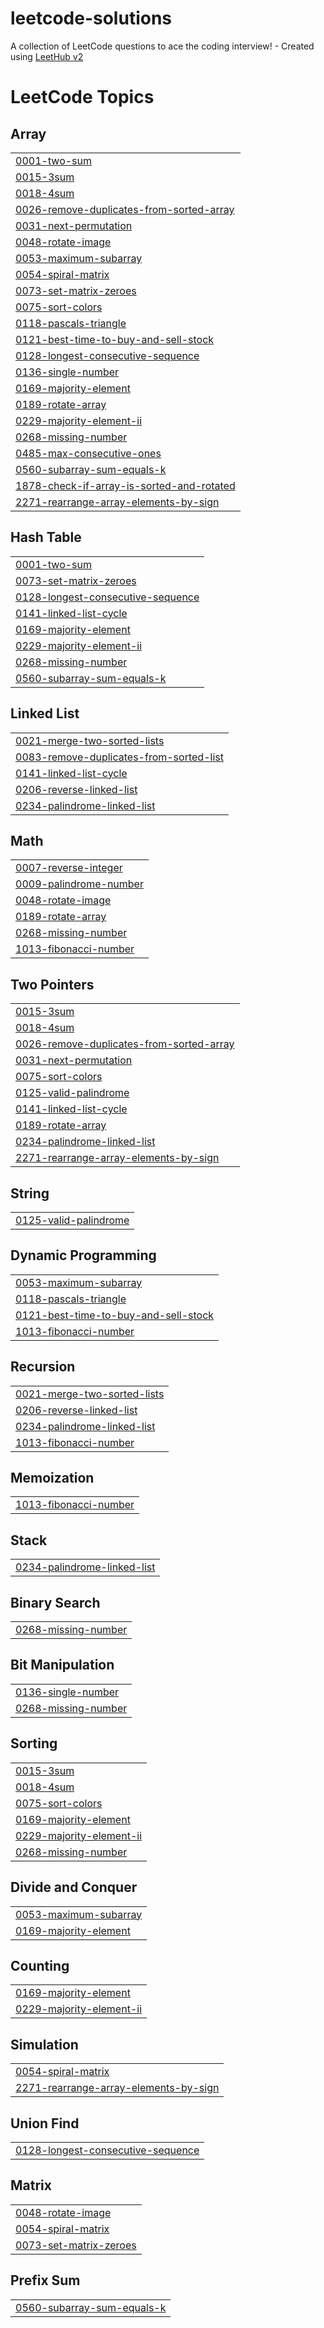 # leetcode-solutions
A collection of LeetCode questions to ace the coding interview! - Created using [LeetHub v2](https://github.com/arunbhardwaj/LeetHub-2.0)

<!---LeetCode Topics Start-->
# LeetCode Topics
## Array
|  |
| ------- |
| [0001-two-sum](https://github.com/Adhhhithya/leetcode-solutions/tree/master/0001-two-sum) |
| [0015-3sum](https://github.com/Adhhhithya/leetcode-solutions/tree/master/0015-3sum) |
| [0018-4sum](https://github.com/Adhhhithya/leetcode-solutions/tree/master/0018-4sum) |
| [0026-remove-duplicates-from-sorted-array](https://github.com/Adhhhithya/leetcode-solutions/tree/master/0026-remove-duplicates-from-sorted-array) |
| [0031-next-permutation](https://github.com/Adhhhithya/leetcode-solutions/tree/master/0031-next-permutation) |
| [0048-rotate-image](https://github.com/Adhhhithya/leetcode-solutions/tree/master/0048-rotate-image) |
| [0053-maximum-subarray](https://github.com/Adhhhithya/leetcode-solutions/tree/master/0053-maximum-subarray) |
| [0054-spiral-matrix](https://github.com/Adhhhithya/leetcode-solutions/tree/master/0054-spiral-matrix) |
| [0073-set-matrix-zeroes](https://github.com/Adhhhithya/leetcode-solutions/tree/master/0073-set-matrix-zeroes) |
| [0075-sort-colors](https://github.com/Adhhhithya/leetcode-solutions/tree/master/0075-sort-colors) |
| [0118-pascals-triangle](https://github.com/Adhhhithya/leetcode-solutions/tree/master/0118-pascals-triangle) |
| [0121-best-time-to-buy-and-sell-stock](https://github.com/Adhhhithya/leetcode-solutions/tree/master/0121-best-time-to-buy-and-sell-stock) |
| [0128-longest-consecutive-sequence](https://github.com/Adhhhithya/leetcode-solutions/tree/master/0128-longest-consecutive-sequence) |
| [0136-single-number](https://github.com/Adhhhithya/leetcode-solutions/tree/master/0136-single-number) |
| [0169-majority-element](https://github.com/Adhhhithya/leetcode-solutions/tree/master/0169-majority-element) |
| [0189-rotate-array](https://github.com/Adhhhithya/leetcode-solutions/tree/master/0189-rotate-array) |
| [0229-majority-element-ii](https://github.com/Adhhhithya/leetcode-solutions/tree/master/0229-majority-element-ii) |
| [0268-missing-number](https://github.com/Adhhhithya/leetcode-solutions/tree/master/0268-missing-number) |
| [0485-max-consecutive-ones](https://github.com/Adhhhithya/leetcode-solutions/tree/master/0485-max-consecutive-ones) |
| [0560-subarray-sum-equals-k](https://github.com/Adhhhithya/leetcode-solutions/tree/master/0560-subarray-sum-equals-k) |
| [1878-check-if-array-is-sorted-and-rotated](https://github.com/Adhhhithya/leetcode-solutions/tree/master/1878-check-if-array-is-sorted-and-rotated) |
| [2271-rearrange-array-elements-by-sign](https://github.com/Adhhhithya/leetcode-solutions/tree/master/2271-rearrange-array-elements-by-sign) |
## Hash Table
|  |
| ------- |
| [0001-two-sum](https://github.com/Adhhhithya/leetcode-solutions/tree/master/0001-two-sum) |
| [0073-set-matrix-zeroes](https://github.com/Adhhhithya/leetcode-solutions/tree/master/0073-set-matrix-zeroes) |
| [0128-longest-consecutive-sequence](https://github.com/Adhhhithya/leetcode-solutions/tree/master/0128-longest-consecutive-sequence) |
| [0141-linked-list-cycle](https://github.com/Adhhhithya/leetcode-solutions/tree/master/0141-linked-list-cycle) |
| [0169-majority-element](https://github.com/Adhhhithya/leetcode-solutions/tree/master/0169-majority-element) |
| [0229-majority-element-ii](https://github.com/Adhhhithya/leetcode-solutions/tree/master/0229-majority-element-ii) |
| [0268-missing-number](https://github.com/Adhhhithya/leetcode-solutions/tree/master/0268-missing-number) |
| [0560-subarray-sum-equals-k](https://github.com/Adhhhithya/leetcode-solutions/tree/master/0560-subarray-sum-equals-k) |
## Linked List
|  |
| ------- |
| [0021-merge-two-sorted-lists](https://github.com/Adhhhithya/leetcode-solutions/tree/master/0021-merge-two-sorted-lists) |
| [0083-remove-duplicates-from-sorted-list](https://github.com/Adhhhithya/leetcode-solutions/tree/master/0083-remove-duplicates-from-sorted-list) |
| [0141-linked-list-cycle](https://github.com/Adhhhithya/leetcode-solutions/tree/master/0141-linked-list-cycle) |
| [0206-reverse-linked-list](https://github.com/Adhhhithya/leetcode-solutions/tree/master/0206-reverse-linked-list) |
| [0234-palindrome-linked-list](https://github.com/Adhhhithya/leetcode-solutions/tree/master/0234-palindrome-linked-list) |
## Math
|  |
| ------- |
| [0007-reverse-integer](https://github.com/Adhhhithya/leetcode-solutions/tree/master/0007-reverse-integer) |
| [0009-palindrome-number](https://github.com/Adhhhithya/leetcode-solutions/tree/master/0009-palindrome-number) |
| [0048-rotate-image](https://github.com/Adhhhithya/leetcode-solutions/tree/master/0048-rotate-image) |
| [0189-rotate-array](https://github.com/Adhhhithya/leetcode-solutions/tree/master/0189-rotate-array) |
| [0268-missing-number](https://github.com/Adhhhithya/leetcode-solutions/tree/master/0268-missing-number) |
| [1013-fibonacci-number](https://github.com/Adhhhithya/leetcode-solutions/tree/master/1013-fibonacci-number) |
## Two Pointers
|  |
| ------- |
| [0015-3sum](https://github.com/Adhhhithya/leetcode-solutions/tree/master/0015-3sum) |
| [0018-4sum](https://github.com/Adhhhithya/leetcode-solutions/tree/master/0018-4sum) |
| [0026-remove-duplicates-from-sorted-array](https://github.com/Adhhhithya/leetcode-solutions/tree/master/0026-remove-duplicates-from-sorted-array) |
| [0031-next-permutation](https://github.com/Adhhhithya/leetcode-solutions/tree/master/0031-next-permutation) |
| [0075-sort-colors](https://github.com/Adhhhithya/leetcode-solutions/tree/master/0075-sort-colors) |
| [0125-valid-palindrome](https://github.com/Adhhhithya/leetcode-solutions/tree/master/0125-valid-palindrome) |
| [0141-linked-list-cycle](https://github.com/Adhhhithya/leetcode-solutions/tree/master/0141-linked-list-cycle) |
| [0189-rotate-array](https://github.com/Adhhhithya/leetcode-solutions/tree/master/0189-rotate-array) |
| [0234-palindrome-linked-list](https://github.com/Adhhhithya/leetcode-solutions/tree/master/0234-palindrome-linked-list) |
| [2271-rearrange-array-elements-by-sign](https://github.com/Adhhhithya/leetcode-solutions/tree/master/2271-rearrange-array-elements-by-sign) |
## String
|  |
| ------- |
| [0125-valid-palindrome](https://github.com/Adhhhithya/leetcode-solutions/tree/master/0125-valid-palindrome) |
## Dynamic Programming
|  |
| ------- |
| [0053-maximum-subarray](https://github.com/Adhhhithya/leetcode-solutions/tree/master/0053-maximum-subarray) |
| [0118-pascals-triangle](https://github.com/Adhhhithya/leetcode-solutions/tree/master/0118-pascals-triangle) |
| [0121-best-time-to-buy-and-sell-stock](https://github.com/Adhhhithya/leetcode-solutions/tree/master/0121-best-time-to-buy-and-sell-stock) |
| [1013-fibonacci-number](https://github.com/Adhhhithya/leetcode-solutions/tree/master/1013-fibonacci-number) |
## Recursion
|  |
| ------- |
| [0021-merge-two-sorted-lists](https://github.com/Adhhhithya/leetcode-solutions/tree/master/0021-merge-two-sorted-lists) |
| [0206-reverse-linked-list](https://github.com/Adhhhithya/leetcode-solutions/tree/master/0206-reverse-linked-list) |
| [0234-palindrome-linked-list](https://github.com/Adhhhithya/leetcode-solutions/tree/master/0234-palindrome-linked-list) |
| [1013-fibonacci-number](https://github.com/Adhhhithya/leetcode-solutions/tree/master/1013-fibonacci-number) |
## Memoization
|  |
| ------- |
| [1013-fibonacci-number](https://github.com/Adhhhithya/leetcode-solutions/tree/master/1013-fibonacci-number) |
## Stack
|  |
| ------- |
| [0234-palindrome-linked-list](https://github.com/Adhhhithya/leetcode-solutions/tree/master/0234-palindrome-linked-list) |
## Binary Search
|  |
| ------- |
| [0268-missing-number](https://github.com/Adhhhithya/leetcode-solutions/tree/master/0268-missing-number) |
## Bit Manipulation
|  |
| ------- |
| [0136-single-number](https://github.com/Adhhhithya/leetcode-solutions/tree/master/0136-single-number) |
| [0268-missing-number](https://github.com/Adhhhithya/leetcode-solutions/tree/master/0268-missing-number) |
## Sorting
|  |
| ------- |
| [0015-3sum](https://github.com/Adhhhithya/leetcode-solutions/tree/master/0015-3sum) |
| [0018-4sum](https://github.com/Adhhhithya/leetcode-solutions/tree/master/0018-4sum) |
| [0075-sort-colors](https://github.com/Adhhhithya/leetcode-solutions/tree/master/0075-sort-colors) |
| [0169-majority-element](https://github.com/Adhhhithya/leetcode-solutions/tree/master/0169-majority-element) |
| [0229-majority-element-ii](https://github.com/Adhhhithya/leetcode-solutions/tree/master/0229-majority-element-ii) |
| [0268-missing-number](https://github.com/Adhhhithya/leetcode-solutions/tree/master/0268-missing-number) |
## Divide and Conquer
|  |
| ------- |
| [0053-maximum-subarray](https://github.com/Adhhhithya/leetcode-solutions/tree/master/0053-maximum-subarray) |
| [0169-majority-element](https://github.com/Adhhhithya/leetcode-solutions/tree/master/0169-majority-element) |
## Counting
|  |
| ------- |
| [0169-majority-element](https://github.com/Adhhhithya/leetcode-solutions/tree/master/0169-majority-element) |
| [0229-majority-element-ii](https://github.com/Adhhhithya/leetcode-solutions/tree/master/0229-majority-element-ii) |
## Simulation
|  |
| ------- |
| [0054-spiral-matrix](https://github.com/Adhhhithya/leetcode-solutions/tree/master/0054-spiral-matrix) |
| [2271-rearrange-array-elements-by-sign](https://github.com/Adhhhithya/leetcode-solutions/tree/master/2271-rearrange-array-elements-by-sign) |
## Union Find
|  |
| ------- |
| [0128-longest-consecutive-sequence](https://github.com/Adhhhithya/leetcode-solutions/tree/master/0128-longest-consecutive-sequence) |
## Matrix
|  |
| ------- |
| [0048-rotate-image](https://github.com/Adhhhithya/leetcode-solutions/tree/master/0048-rotate-image) |
| [0054-spiral-matrix](https://github.com/Adhhhithya/leetcode-solutions/tree/master/0054-spiral-matrix) |
| [0073-set-matrix-zeroes](https://github.com/Adhhhithya/leetcode-solutions/tree/master/0073-set-matrix-zeroes) |
## Prefix Sum
|  |
| ------- |
| [0560-subarray-sum-equals-k](https://github.com/Adhhhithya/leetcode-solutions/tree/master/0560-subarray-sum-equals-k) |
<!---LeetCode Topics End-->